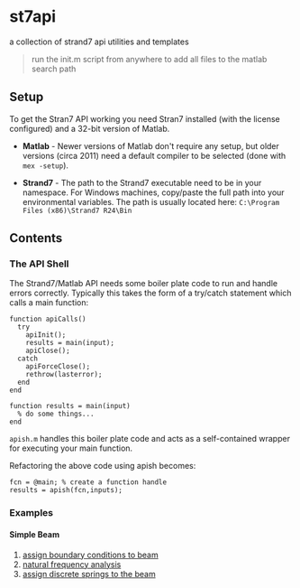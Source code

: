 # st7api
a collection of strand7 api utilities and templates

> run the init.m script from anywhere to add all files to the matlab search path

## Setup
To get the Stran7 API working you need Stran7 installed (with the license configured) and a 32-bit version of Matlab.
* **Matlab** - Newer versions of Matlab don't require any setup, but older versions (circa 2011) need a default compiler to be selected (done with `mex -setup`).

* **Strand7** - The path to the Strand7 executable need to be in your namespace. For Windows machines, copy/paste the full path into your environmental variables. The path is usually located here: `C:\Program Files (x86)\Strand7 R24\Bin`

## Contents

### The API Shell
The Strand7/Matlab API needs some boiler plate code to run and handle errors correctly. Typically this takes the form of a try/catch statement which calls a main function:
```
function apiCalls()
  try
    apiInit();
    results = main(input);
    apiClose();
  catch
    apiForceClose();
    rethrow(lasterror);
  end
end

function results = main(input)
  % do some things...
end

```

`apish.m` handles this boiler plate code and acts as a self-contained wrapper for executing your main function.

Refactoring the above code using apish becomes:
```
fcn = @main; % create a function handle
results = apish(fcn,inputs);
```

### Examples

#### Simple Beam
1. [assign boundary conditions to beam](examples/beam_restraints.html)
2. [natural frequency analysis](examples/beam1_nfa.html)
3. [assign discrete springs to the beam](examples/beam1_springs.html)
